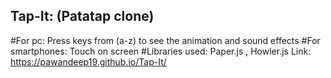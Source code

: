## Tap-It: (Patatap clone)
#For pc: Press keys from (a-z) to see the animation and sound effects
#For smartphones: Touch on screen
#Libraries used: Paper.js , Howler.js
Link: https://pawandeep19.github.io/Tap-It/
